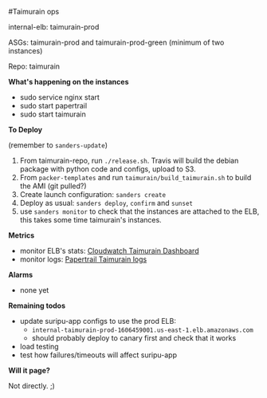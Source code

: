 #Taimurain ops

internal-elb: taimurain-prod

ASGs: taimurain-prod and taimurain-prod-green (minimum of two instances)

Repo: taimurain

**What's happening on the instances**
- sudo service nginx start
- sudo start papertrail
- sudo start taimurain


**To Deploy**

(remember to `sanders-update`)

1. From taimurain-repo, run `./release.sh`. Travis will build the debian package with python code and configs, upload to S3.
2. From `packer-templates` and run `taimurain/build_taimurain.sh` to build the AMI (git pulled?)
3. Create launch configuration: `sanders create` 
4. Deploy as usual: `sanders deploy`, `confirm` and `sunset`
5. use `sanders monitor` to check that the instances are attached to the ELB, this takes some time  taimurain's instances. 


**Metrics**
- monitor ELB's stats: [Cloudwatch Taimurain Dashboard](https://console.aws.amazon.com/cloudwatch/home?region=us-east-1#dashboards:name=Taimurain-ELB)
- monitor logs: [Papertrail Taimurain logs](https://papertrailapp.com/groups/1334064/events?q=program%3Ataimurain)


**Alarms**
- none yet


**Remaining todos**
- update suripu-app configs to use the prod ELB: 
  - `internal-taimurain-prod-1606459001.us-east-1.elb.amazonaws.com`
  - should probably deploy to canary first and check that it works
- load testing
- test how failures/timeouts will affect suripu-app


**Will it page?**

Not directly. ;)
